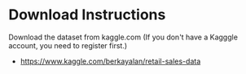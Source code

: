# Download Instructions
Download the dataset from kaggle.com (If you don't have a Kagggle account, you need to register first.)
- https://www.kaggle.com/berkayalan/retail-sales-data


